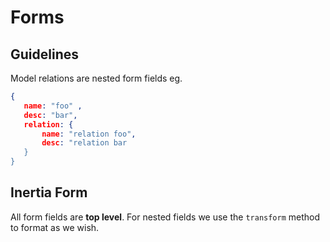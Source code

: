 # Forms


## Guidelines

Model relations are nested form fields eg.

```json
{
   name: "foo" ,
   desc: "bar",
   relation: {
       name: "relation foo",
       desc: "relation bar
   }
}
```

## Inertia Form
All form fields are **top level**.
For nested fields we use the `transform` method to
format as we wish.
